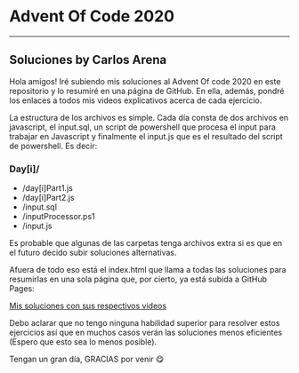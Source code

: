 # Advent Of Code 2020

------------

## Soluciones by Carlos Arena
Hola amigos! Iré subiendo mis soluciones al Advent Of code 2020 en este repositorio y lo resumiré en una página de GitHub. En ella, además, pondré los enlaces a todos mis videos explicativos acerca de cada ejercicio.

La estructura de los archivos es simple. Cada día consta de dos archivos en javascript, el input.sql, un script de powershell que procesa el input para trabajar en Javascript y finalmente el input.js que es el resultado del script de powershell. Es decir:

### Day[i]/
- /day[i]Part1.js
- /day[i]Part2.js
- /input.sql
- /inputProcessor.ps1
- /input.js

Es probable que algunas de las carpetas tenga archivos extra si es que en el futuro decido subir soluciones alternativas.

Afuera de todo eso está el index.html que llama a todas las soluciones para resumirlas en una sola página que, por cierto, ya está subida a GitHub Pages:

[Mis soluciones con sus respectivos videos](http:/https://c-arena.github.io/My_AdventOfCode2020_Solutions/index.html/ "Mis soluciones con sus respectivos videos")

Debo aclarar que no tengo ninguna habilidad superior para resolver estos ejercicios así que en muchos casos verán las soluciones menos eficientes (Espero que esto sea lo menos posible). 

Tengan un gran día, GRACIAS por venir 😋
